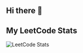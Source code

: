 ## Hi there 👋

## My LeetCode Stats  
![LeetCode Stats](https://leetcode-stats-api.herokuapp.com/GrubbyPhantom)
